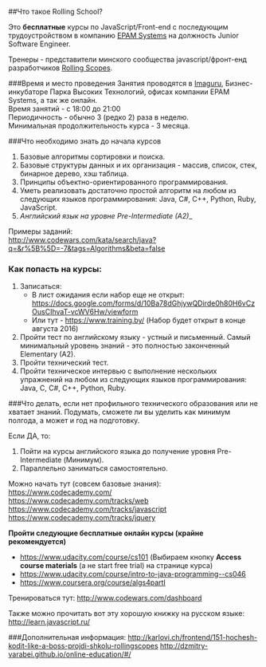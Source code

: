##Что такое Rolling School? 

Это __бесплатные__ курсы по JavaScript/Front-end с последующим трудоустройством в компанию [EPAM Systems](http://www.epam.by/) на должность Junior Software Engineer. 

Тренеры - представители минского сообщества javascript/фронт-енд разработчиков [Rolling Scopes](http://rollingscopes.com/). 

###Время и место проведения
Занятия проводятся в [Imaguru](http://imaguru.co/ru), Бизнес-инкубаторе Парка Высоких Технологий, офисах компании EPAM Systems, а так же онлайн.  
Время занятий - с 18:00 до 21:00  
Периодичность - обычно 3 (редко 2) раза в неделю.  
Минимальная продолжительность курса - 3 месяца.

###Что необходимо знать до начала курсов
1. Базовые алгоритмы сортировки и поиска.
2. Базовые структуры данных и их организация - массив, список, стек, бинарное дерево, хэш таблица.
3. Принципы объектно-ориентированного программирования.
4. Уметь реализовать достаточно простой алгоритм на любом из следующих языков программирования: Java, C#, C++, Python, Ruby, JavaScript.
5. _Английский язык на уровне Pre-Intermediate (A2)__

Примеры заданий:  
http://www.codewars.com/kata/search/java?q=&r%5B%5D=-7&tags=Algorithms&beta=false

### Как попасть на курсы:

1. Записаться:
   - В лист ожидания если набор еще не открыт: https://docs.google.com/forms/d/10Ba78dGhjywQDirde0h80H6vCzOusCIhvaT-vcWV6Hw/viewform
   - Или тут - https://www.training.by/ (Набор будет открыт в конце августа 2016)
2. Пройти тест по английскому языку - устный и письменный. Самый минимальный уровень знаний - это полностью законченный Elementary (A2). 
3. Пройти технический тест.
4. Пройти техническое интервью с выполнение нескольких упражнений на любом из следующих языков программирования: Java, C, C#, C++, Python, Ruby.


###Что делать, если нет профильного технического образования или не хватает знаний.
Подумать, сможете ли вы уделить как минимум полгода, а может и год на подготовку.

Если ДА, то:  
1. Пойти на курсы английского языка до получение уровня Pre-Intermediate (Минимум).  
2. Параллельно заниматься самостоятельно.  

Можно начать тут (совсем базовые знания):   
https://www.codecademy.com/  
https://www.codecademy.com/tracks/web  
https://www.codecademy.com/tracks/javascript  
https://www.codecademy.com/tracks/jquery  

__Пройти следующие бесплатные онлайн курсы (крайне рекомендуется)__
- https://www.udacity.com/course/cs101 (Выбираем кнопку __Access course materials__ (а не start free trial) на странице курса)
- https://www.udacity.com/course/intro-to-java-programming--cs046
- https://www.coursera.org/course/algs4partI

Тренироваться тут: 
	http://www.codewars.com/dashboard

Также можно прочитать вот эту хорошую книжку на русском языке:
	http://learn.javascript.ru/

###Дополнительная информация:
http://karlovi.ch/frontend/151-hochesh-kodit-like-a-boss-projdi-shkolu-rollingscopes
http://dzmitry-varabei.github.io/online-education/#/
